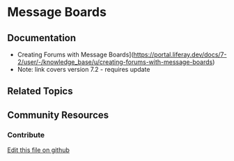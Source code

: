 # Message Boards

## Documentation

* Creating Forums with Message Boards](https://portal.liferay.dev/docs/7-2/user/-/knowledge_base/u/creating-forums-with-message-boards)
* Note: link covers version 7.2 - requires update

## Related Topics


## Community Resources


### Contribute

[Edit this file on github](https://github.com/olafk/controlpanel-documentation-docs/blob/master/md/74en/com_liferay_message_boards_web_portlet_MBAdminPortlet.md)
